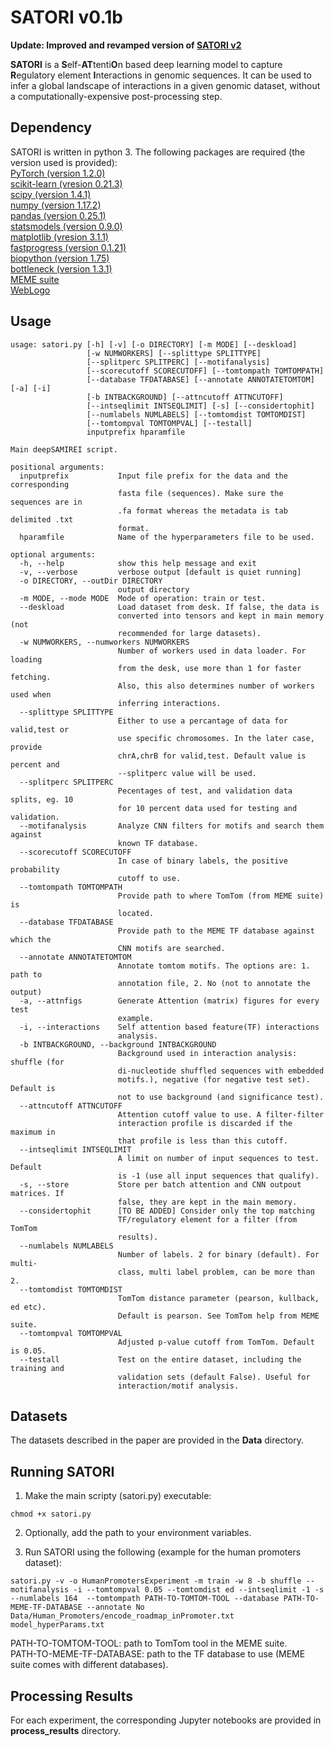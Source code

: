 # SATORI v0.1b

**Update: Improved and revamped version of [SATORI v2](https://github.com/fahadahaf/satori_v2)**  

**SATORI** is a **S**elf-**AT**tenti**O**n based deep learning model to capture **R**egulatory element **I**nteractions in genomic sequences. It can be used to infer a global landscape of interactions in a given genomic dataset, without a computationally-expensive post-processing step.

## Dependency
SATORI is written in python 3. The following packages are required (the version used is provided):  
[PyTorch (version 1.2.0)](https://pytorch.org)  
[scikit-learn (vresion 0.21.3)](https://scikit-learn.org/stable/)  
[scipy (version 1.4.1)](www.scipy.org)  
[numpy (version 1.17.2)](www.numpy.org)  
[pandas (version 0.25.1)](www.pandas.pydata.org)  
[statsmodels (version 0.9.0)](http://www.statsmodels.org/stable/index.html)  
[matplotlib (vresion 3.1.1)](https://matplotlib.org)  
[fastprogress (version 0.1.21)](https://github.com/fastai/fastprogress)  
[biopython (version 1.75)](https://biopython.org)  
[bottleneck (version 1.3.1)](https://pypi.org/project/Bottleneck/)  
[MEME suite](http://meme-suite.org/doc/download.html)  
[WebLogo](https://weblogo.berkeley.edu)

## Usage
```
usage: satori.py [-h] [-v] [-o DIRECTORY] [-m MODE] [--deskload]
                 [-w NUMWORKERS] [--splittype SPLITTYPE]
                 [--splitperc SPLITPERC] [--motifanalysis]
                 [--scorecutoff SCORECUTOFF] [--tomtompath TOMTOMPATH]
                 [--database TFDATABASE] [--annotate ANNOTATETOMTOM] [-a] [-i]
                 [-b INTBACKGROUND] [--attncutoff ATTNCUTOFF]
                 [--intseqlimit INTSEQLIMIT] [-s] [--considertophit]
                 [--numlabels NUMLABELS] [--tomtomdist TOMTOMDIST]
                 [--tomtompval TOMTOMPVAL] [--testall]
                 inputprefix hparamfile

Main deepSAMIREI script.

positional arguments:
  inputprefix           Input file prefix for the data and the corresponding
                        fasta file (sequences). Make sure the sequences are in
                        .fa format whereas the metadata is tab delimited .txt
                        format.
  hparamfile            Name of the hyperparameters file to be used.

optional arguments:
  -h, --help            show this help message and exit
  -v, --verbose         verbose output [default is quiet running]
  -o DIRECTORY, --outDir DIRECTORY
                        output directory
  -m MODE, --mode MODE  Mode of operation: train or test.
  --deskload            Load dataset from desk. If false, the data is
                        converted into tensors and kept in main memory (not
                        recommended for large datasets).
  -w NUMWORKERS, --numworkers NUMWORKERS
                        Number of workers used in data loader. For loading
                        from the desk, use more than 1 for faster fetching.
                        Also, this also determines number of workers used when
                        inferring interactions.
  --splittype SPLITTYPE
                        Either to use a percantage of data for valid,test or
                        use specific chromosomes. In the later case, provide
                        chrA,chrB for valid,test. Default value is percent and
                        --splitperc value will be used.
  --splitperc SPLITPERC
                        Pecentages of test, and validation data splits, eg. 10
                        for 10 percent data used for testing and validation.
  --motifanalysis       Analyze CNN filters for motifs and search them against
                        known TF database.
  --scorecutoff SCORECUTOFF
                        In case of binary labels, the positive probability
                        cutoff to use.
  --tomtompath TOMTOMPATH
                        Provide path to where TomTom (from MEME suite) is
                        located.
  --database TFDATABASE
                        Provide path to the MEME TF database against which the
                        CNN motifs are searched.
  --annotate ANNOTATETOMTOM
                        Annotate tomtom motifs. The options are: 1. path to
                        annotation file, 2. No (not to annotate the output)
  -a, --attnfigs        Generate Attention (matrix) figures for every test
                        example.
  -i, --interactions    Self attention based feature(TF) interactions
                        analysis.
  -b INTBACKGROUND, --background INTBACKGROUND
                        Background used in interaction analysis: shuffle (for
                        di-nucleotide shuffled sequences with embedded
                        motifs.), negative (for negative test set). Default is
                        not to use background (and significance test).
  --attncutoff ATTNCUTOFF
                        Attention cutoff value to use. A filter-filter
                        interaction profile is discarded if the maximum in
                        that profile is less than this cutoff.
  --intseqlimit INTSEQLIMIT
                        A limit on number of input sequences to test. Default
                        is -1 (use all input sequences that qualify).
  -s, --store           Store per batch attention and CNN outpout matrices. If
                        false, they are kept in the main memory.
  --considertophit      [TO BE ADDED] Consider only the top matching
                        TF/regulatory element for a filter (from TomTom
                        results).
  --numlabels NUMLABELS
                        Number of labels. 2 for binary (default). For multi-
                        class, multi label problem, can be more than 2.
  --tomtomdist TOMTOMDIST
                        TomTom distance parameter (pearson, kullback, ed etc).
                        Default is pearson. See TomTom help from MEME suite.
  --tomtompval TOMTOMPVAL
                        Adjusted p-value cutoff from TomTom. Default is 0.05.
  --testall             Test on the entire dataset, including the training and
                        validation sets (default False). Useful for
                        interaction/motif analysis.
```

## Datasets
The datasets described in the paper are provided in the **Data** directory.

## Running SATORI
1. Make the main scripty (satori.py) executable:
```
chmod +x satori.py
```  
2. Optionally, add the path to your environment variables. 

3. Run SATORI using the following (example for the human promoters dataset):
```
satori.py -v -o HumanPromotersExperiment -m train -w 8 -b shuffle --motifanalysis -i --tomtompval 0.05 --tomtomdist ed --intseqlimit -1 -s --numlabels 164  --tomtompath PATH-TO-TOMTOM-TOOL --database PATH-TO-MEME-TF-DATABASE --annotate No Data/Human_Promoters/encode_roadmap_inPromoter.txt model_hyperParams.txt
```  
PATH-TO-TOMTOM-TOOL: path to TomTom tool in the MEME suite.  
PATH-TO-MEME-TF-DATABASE: path to the TF database to use (MEME suite comes with different databases).


## Processing Results
For each experiment, the corresponding Jupyter notebooks are provided in **process_results** directory.
